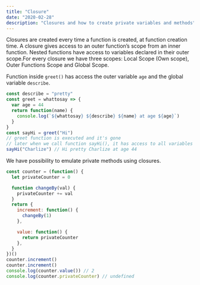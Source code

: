 ```yaml
---
title: "Closure"
date: "2020-02-28"
description: "Closures and how to create private variables and methods"
---
```


Closures are created every time a function is created, at function creation time. A closure gives access to an outer function’s scope from an inner function. Nested functions have access to variables declared in their outer scope.For every closure we have three scopes: Local Scope (Own scope), Outer Functions Scope and Global Scope.

Function inside `greet()` has access the outer variable `age` and the global variable `describe`.

```javascript
const describe = "pretty"
const greet = whattosay => {
  var age = 44
  return function(name) {
    console.log(`${whattosay} ${describe} ${name} at age ${age}`)
  }
}
const sayHi = greet("Hi")
// greet function is executed and it's gone
// later when we call function sayHi(), it has access to all variables that need
sayHi("Charlize") // Hi pretty Charlize at age 44
```

We have possibility to emulate private methods using closures.

```javascript
const counter = (function() {
  let privateCounter = 0

  function changeBy(val) {
    privateCounter += val
  }
  return {
    increment: function() {
      changeBy(1)
    },

    value: function() {
      return privateCounter
    },
  }
})()
counter.increment()
counter.increment()
console.log(counter.value()) // 2
console.log(counter.privateCounter) // undefined
```
